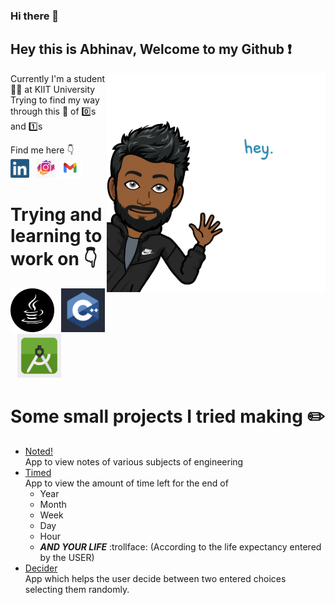 ### Hi there 👋

## Hey this is Abhinav, Welcome to my Github :exclamation:
<img  align='right' src="https://github.com/Abhinav1281/Abhinav1281/blob/master/icons/bitmoji.png" height="350">


Currently I'm a student :student: at KIIT University<br>
Trying to find my way through this :milky_way: of :zero:s and :one:s

Find me here :point_down:<br> 
<a href="https://www.linkedin.com/in/abhinav-sinha-1848b31b3"><img height="30" src="https://github.com/Abhinav1281/Abhinav1281/blob/master/icons/linkedIn.png"></a>&ensp;
<a href="https://www.instagram.com/the.joker_face/"><img height="30" src="https://github.com/Abhinav1281/Abhinav1281/blob/master/icons/insta.png"></a>
<a href="mailto:abhisione2@gmail.com"><img height="30" src="https://github.com/Abhinav1281/Abhinav1281/blob/master/icons/Gmail_logo.png"></a>&ensp;





# Trying and learning to work on :point_down:
 <img height="70" src="https://github.com/Abhinav1281/Abhinav1281/blob/master/icons/java.png">&ensp;
 <img height="70" src="https://github.com/Abhinav1281/Abhinav1281/blob/master/icons/c%2B%2B.png">&ensp;
 <img height="70" src="https://github.com/Abhinav1281/Abhinav1281/blob/master/icons/androiS.png">&ensp; 
 
# Some small projects I tried making :pencil2:
* <a href="https://github.com/Abhinav1281/Noted">Noted!</a> <br> App to view notes of various subjects of engineering
* <a href="https://github.com/Abhinav1281/Timed">Timed</a> <br> App to view the amount of time left for the end of 
  * Year
  * Month
  * Week
  * Day
  * Hour
  * ***AND YOUR LIFE*** :trollface: (According to the life expectancy entered by the USER)
* <a href="https://github.com/Abhinav1281/DeciderApp">Decider</a> <br> App which helps the user decide between two entered choices selecting them randomly.
   
 
